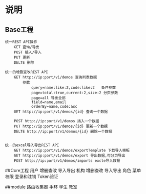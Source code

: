 # 说明
## Base工程
    统一REST API操作
        GET 查询/导出
        POST 插入/导入
        PUT 更新
        DELTE 删除
        
    统一的增删查改REST API
        GET http://ip:port/v1/demos 查询列表数据
            参数
                query=name:like:2,code:like:2   条件参数
                page=total:true,current:2,size:2 分页参数
                page=all 导出全部
                field=name,email
                orderBy=name,code:asc
        GET http://ip:port/v1/demos/{id} 查询一个数据
        
        POST http://ip:port/v1/demos 插入一个数据
        PUT http://ip:port/v1/demos/{id} 更新一个数据
        DELTE http://ip:port/v1/demos/{id} 删除一个数据
            

    统一的excel导入导出REST API
        GET http://ip:port/v1/demos/exportTemplate 下载导入模板
        GET http://ip:port/v1/demos/export 导出数据,可分页导出
        POST http://ip:port/v1/demos/imports excle导入数据
    
##Core工程
    用户
        增删查改
        导入导出
    机构
        增删查改
        导入导出
    角色
    菜单  
    权限
        登录和注销
        Token验证
     

##module
    路由收集器
    手环
    学生
    教室
            